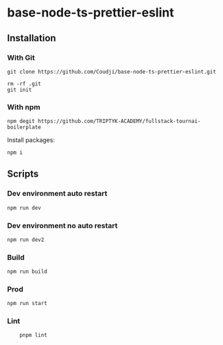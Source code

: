 # base-node-ts-prettier-eslint

## Installation

### With Git

```
git clone https://github.com/Coudji/base-node-ts-prettier-eslint.git
```

```
rm -rf .git
git init
```

### With npm

```
npm degit https://github.com/TRIPTYK-ACADEMY/fullstack-tournai-boilerplate
```

Install packages:

```bash
npm i
```

## Scripts

### Dev environment auto restart

```bash
npm run dev
```

### Dev environment no auto restart

```bash
npm run dev2
```

### Build

```bash
npm run build
```

### Prod

```bash
npm run start
```

### Lint

```bash
    pnpm lint
```
